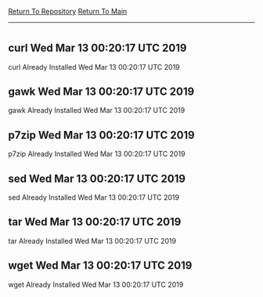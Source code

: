 [Return To Repository](https://github.com/deathbybandaid/piholeparser/)
[Return To Main](https://github.com/deathbybandaid/piholeparser/blob/master/RecentRunLogs/Mainlog.md)
____________________________________
# 
## curl Wed Mar 13 00:20:17 UTC 2019
curl Already Installed Wed Mar 13 00:20:17 UTC 2019
## gawk Wed Mar 13 00:20:17 UTC 2019
gawk Already Installed Wed Mar 13 00:20:17 UTC 2019
## p7zip Wed Mar 13 00:20:17 UTC 2019
p7zip Already Installed Wed Mar 13 00:20:17 UTC 2019
## sed Wed Mar 13 00:20:17 UTC 2019
sed Already Installed Wed Mar 13 00:20:17 UTC 2019
## tar Wed Mar 13 00:20:17 UTC 2019
tar Already Installed Wed Mar 13 00:20:17 UTC 2019
## wget Wed Mar 13 00:20:17 UTC 2019
wget Already Installed Wed Mar 13 00:20:17 UTC 2019
